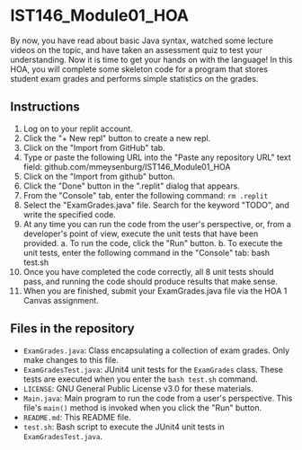 # IST146_Module01_HOA

By now, you have read about basic Java syntax, watched some lecture videos on the topic, and have taken an assessment quiz to test your understanding. Now it is time to get your hands on with the language! In this HOA, you will complete some skeleton code for a program that stores student exam grades and performs simple statistics on the grades.

## Instructions

1. Log on to your replit account. 
2. Click the "+ New repl" button to create a new repl. 
3. Click on the "Import from GitHub" tab. 
4. Type or paste the following URL into the "Paste any repository URL" text field: github.com/mmeysenburg/IST146_Module01_HOA
5. Click on the "Import from github" button.
6. Click the "Done" button in the ".replit" dialog that appears.
7. From the "Console" tab, enter the following command: `rm .replit`
8. Select the "ExamGrades.java" file. Search for the keyword "TODO", and write the specified code.
9. At any time you can run the code from the user's perspective, or, from a developer's point of view, execute the unit tests that have been provided.
    a. To run the code, click the "Run" button.
    b. To execute the unit tests, enter the following command in the "Console" tab: bash test.sh
10. Once you have completed the code correctly, all 8 unit tests should pass, and running the code should produce results that make sense.
11. When you are finished, submit your ExamGrades.java file via the HOA 1 Canvas assignment.


## Files in the repository

* `ExamGrades.java`: Class encapsulating a collection of exam grades. Only make changes to this file.
* `ExamGradesTest.java`: JUnit4 unit tests for the `ExamGrades` class. These tests are executed when you enter the `bash test.sh` command.
* `LICENSE`: GNU General Public License v3.0 for these materials.
* `Main.java`: Main program to run the code from a user's perspective. This file's `main()` method is invoked when you click the "Run" button.
* `README.md`: This README file.
* `test.sh`: Bash script to execute the JUnit4 unit tests in `ExamGradesTest.java`.

